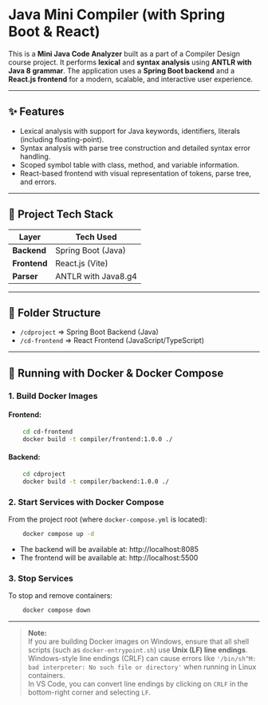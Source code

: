 # Java Mini Compiler (with Spring Boot & React)

This is a **Mini Java Code Analyzer** built as a part of a Compiler Design course project. It performs **lexical** and **syntax analysis** using **ANTLR with Java 8 grammar**. The application uses a **Spring Boot backend** and a **React.js frontend** for a modern, scalable, and interactive user experience.

---

## ✨ Features

- Lexical analysis with support for Java keywords, identifiers, literals (including floating-point).
- Syntax analysis with parse tree construction and detailed syntax error handling.
- Scoped symbol table with class, method, and variable information.
- React-based frontend with visual representation of tokens, parse tree, and errors.

---

## 🚀 Project Tech Stack

| Layer        | Tech Used               |
| ------------ | ----------------------- |
| **Backend**  | Spring Boot (Java)      |
| **Frontend** | React.js (Vite)         |
| **Parser**   | ANTLR with Java8.g4     |

---

## 📂 Folder Structure

* `/cdproject` => Spring Boot Backend (Java)
* `/cd-frontend` => React Frontend (JavaScript/TypeScript)
---


## 🐳 Running with Docker & Docker Compose

### 1. Build Docker Images

#### Frontend:
```bash
    cd cd-frontend
    docker build -t compiler/frontend:1.0.0 ./
```

#### Backend:
```bash
    cd cdproject
    docker build -t compiler/backend:1.0.0 ./
```

### 2. Start Services with Docker Compose

From the project root (where `docker-compose.yml` is located):
```bash
    docker compose up -d
```
* The backend will be available at: http://localhost:8085
* The frontend will be available at: http://localhost:5500

### 3. Stop Services

To stop and remove containers:
```bash
    docker compose down
```
---

> **Note:**  
> If you are building Docker images on Windows, ensure that all shell scripts (such as `docker-entrypoint.sh`) use **Unix (LF) line endings**.  
> Windows-style line endings (CRLF) can cause errors like `'/bin/sh^M: bad interpreter: No such file or directory'` when running in Linux containers.  
> In VS Code, you can convert line endings by clicking on `CRLF` in the bottom-right corner and selecting `LF`.